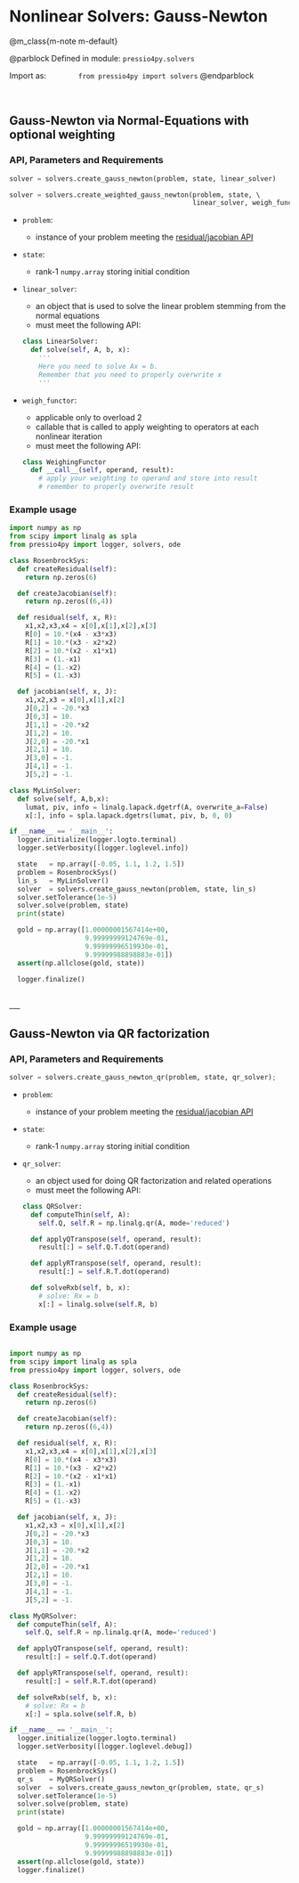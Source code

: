 
# Nonlinear Solvers: Gauss-Newton


@m_class{m-note m-default}

@parblock
Defined in module: `pressio4py.solvers`

Import as: &emsp; &emsp; &emsp; `from pressio4py import solvers`
@endparblock

<br/>

## Gauss-Newton via Normal-Equations with optional weighting

### API, Parameters and Requirements

```py
solver = solvers.create_gauss_newton(problem, state, linear_solver)		    (1)

solver = solvers.create_weighted_gauss_newton(problem, state, \			    (2)
										      linear_solver, weigh_functor)
```

- `problem`:
  - instance of your problem meeting
  the [residual/jacobian API](md_pages_components_nonlinsolvers_general.html)

- `state`:
  - rank-1 `numpy.array` storing initial condition

- `linear_solver`:
  - an object that is used to solve the linear problem stemming from the normal equations
  - must meet the following API:
  ```py
  class LinearSolver:
	def solve(self, A, b, x):
	  '''
	  Here you need to solve Ax = b.
	  Remember that you need to properly overwrite x
	  '''
  ```

- `weigh_functor`:
  - applicable only to overload 2
  - callable that is called to apply weighting to operators at each nonlinear iteration
  - must meet the following API:
  ```py
  class WeighingFunctor
	def __call__(self, operand, result):
	  # apply your weighting to operand and store into result
	  # remember to properly overwrite result
  ```

### Example usage

```py
import numpy as np
from scipy import linalg as spla
from pressio4py import logger, solvers, ode

class RosenbrockSys:
  def createResidual(self):
    return np.zeros(6)

  def createJacobian(self):
    return np.zeros((6,4))

  def residual(self, x, R):
    x1,x2,x3,x4 = x[0],x[1],x[2],x[3]
    R[0] = 10.*(x4 - x3*x3)
    R[1] = 10.*(x3 - x2*x2)
    R[2] = 10.*(x2 - x1*x1)
    R[3] = (1.-x1)
    R[4] = (1.-x2)
    R[5] = (1.-x3)

  def jacobian(self, x, J):
    x1,x2,x3 = x[0],x[1],x[2]
    J[0,2] = -20.*x3
    J[0,3] = 10.
    J[1,1] = -20.*x2
    J[1,2] = 10.
    J[2,0] = -20.*x1
    J[2,1] = 10.
    J[3,0] = -1.
    J[4,1] = -1.
    J[5,2] = -1.

class MyLinSolver:
  def solve(self, A,b,x):
    lumat, piv, info = linalg.lapack.dgetrf(A, overwrite_a=False)
    x[:], info = spla.lapack.dgetrs(lumat, piv, b, 0, 0)

if __name__ == '__main__':
  logger.initialize(logger.logto.terminal)
  logger.setVerbosity([logger.loglevel.info])

  state   = np.array([-0.05, 1.1, 1.2, 1.5])
  problem = RosenbrockSys()
  lin_s   = MyLinSolver()
  solver  = solvers.create_gauss_newton(problem, state, lin_s)
  solver.setTolerance(1e-5)
  solver.solve(problem, state)
  print(state)

  gold = np.array([1.00000001567414e+00,
				   9.99999999124769e-01,
				   9.99999996519930e-01,
				   9.99999988898883e-01])
  assert(np.allclose(gold, state))

  logger.finalize()
```


<br/>
___
<br/>


## Gauss-Newton via QR factorization

### API, Parameters and Requirements

```py
solver = solvers.create_gauss_newton_qr(problem, state, qr_solver);
```

- `problem`:
  - instance of your problem meeting
  the [residual/jacobian API](md_pages_components_nonlinsolvers_general.html)

- `state`:
  - rank-1 `numpy.array` storing initial condition

- `qr_solver`:
  - an object used for doing QR factorization and related operations
  - must meet the following API:
  ```py
  class QRSolver:
	def computeThin(self, A):
	  self.Q, self.R = np.linalg.qr(A, mode='reduced')

	def applyQTranspose(self, operand, result):
	  result[:] = self.Q.T.dot(operand)

	def applyRTranspose(self, operand, result):
	  result[:] = self.R.T.dot(operand)

	def solveRxb(self, b, x):
	  # solve: Rx = b
	  x[:] = linalg.solve(self.R, b)
  ```


### Example usage

```py

import numpy as np
from scipy import linalg as spla
from pressio4py import logger, solvers, ode

class RosenbrockSys:
  def createResidual(self):
    return np.zeros(6)

  def createJacobian(self):
    return np.zeros((6,4))

  def residual(self, x, R):
    x1,x2,x3,x4 = x[0],x[1],x[2],x[3]
    R[0] = 10.*(x4 - x3*x3)
    R[1] = 10.*(x3 - x2*x2)
    R[2] = 10.*(x2 - x1*x1)
    R[3] = (1.-x1)
    R[4] = (1.-x2)
    R[5] = (1.-x3)

  def jacobian(self, x, J):
    x1,x2,x3 = x[0],x[1],x[2]
    J[0,2] = -20.*x3
    J[0,3] = 10.
    J[1,1] = -20.*x2
    J[1,2] = 10.
    J[2,0] = -20.*x1
    J[2,1] = 10.
    J[3,0] = -1.
    J[4,1] = -1.
    J[5,2] = -1.

class MyQRSolver:
  def computeThin(self, A):
    self.Q, self.R = np.linalg.qr(A, mode='reduced')

  def applyQTranspose(self, operand, result):
    result[:] = self.Q.T.dot(operand)

  def applyRTranspose(self, operand, result):
    result[:] = self.R.T.dot(operand)

  def solveRxb(self, b, x):
    # solve: Rx = b
    x[:] = spla.solve(self.R, b)

if __name__ == '__main__':
  logger.initialize(logger.logto.terminal)
  logger.setVerbosity([logger.loglevel.debug])

  state   = np.array([-0.05, 1.1, 1.2, 1.5])
  problem = RosenbrockSys()
  qr_s    = MyQRSolver()
  solver  = solvers.create_gauss_newton_qr(problem, state, qr_s)
  solver.setTolerance(1e-5)
  solver.solve(problem, state)
  print(state)

  gold = np.array([1.00000001567414e+00,
                   9.99999999124769e-01,
				   9.99999996519930e-01,
                   9.99999988898883e-01])
  assert(np.allclose(gold, state))
  logger.finalize()

```
